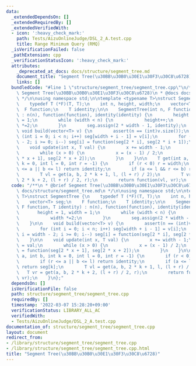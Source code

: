 ```yaml
---
data:
  _extendedDependsOn: []
  _extendedRequiredBy: []
  _extendedVerifiedWith:
  - icon: ':heavy_check_mark:'
    path: Tests/AizuOnlineJudge/DSL_2_A.test.cpp
    title: Range Minimum Query (RMQ)
  _isVerificationFailed: false
  _pathExtension: cpp
  _verificationStatusIcon: ':heavy_check_mark:'
  attributes:
    _deprecated_at_docs: docs/structure/segment_tree.md
    document_title: "Segment Tree(\u30BB\u30B0\u30E1\u30F3\u30C8\u6728)"
    links: []
  bundledCode: "#line 1 \"structure/segment_tree/segment_tree.cpp\"\n/**\n * @brief\
    \ Segment Tree(\u30BB\u30B0\u30E1\u30F3\u30C8\u6728)\n * @docs docs/structure/segment_tree.md\n\
    \ */\n\nusing namespace std;\n\ntemplate <typename T>\nstruct SegmentTree {\n\
    \    typedef T (*F)(T, T);\n    int n, height, width;\n    vector<T> seg;\n  \
    \  F function;\n    T identity;\n\n    SegmentTree(int n, F function, T identity)\
    \ : n(n), function(function), identity(identity) {\n        height = 1, width\
    \ = 1;\n        while (width < n) {\n            height++;\n            width\
    \ *=2;\n        }\n        seg.assign(2 * width - 1, identity);\n    }\n\n   \
    \ void build(vector<T> v) {\n        assert(n == (int)v.size());\n        for\
    \ (int i = 0; i < n; i++) seg[width + i - 1] = v[i];\n        for (int i = width\
    \ - 2; i >= 0; i--) seg[i] = function(seg[2 * i], seg[2 * i + 1]);\n    }\n\n\
    \    void update(int x, T val) {\n        x += width - 1;\n        seg[x] = val;\n\
    \        while (x > 0) {\n            x = (x - 1) / 2;\n            seg[x] = function(seg[2\
    \ * x + 1], seg[2 * x + 2]);\n        }\n    }\n\n    T get(int a, int b, int\
    \ k = 0, int l = 0, int r = -1) {\n        if (r < 0) r = width;\n        if (r\
    \ <= a || b <= l) return identity;\n        if (a <= l && r <= b) return seg[k];\n\
    \        T vl = get(a, b, 2 * k + 1, l, (l + r) / 2);\n        T vr = get(a, b,\
    \ 2 * k + 2, (l + r) / 2, r);\n        return function(vl, vr);\n    }\n};\n"
  code: "/**\n * @brief Segment Tree(\u30BB\u30B0\u30E1\u30F3\u30C8\u6728)\n * @docs\
    \ docs/structure/segment_tree.md\n */\n\nusing namespace std;\n\ntemplate <typename\
    \ T>\nstruct SegmentTree {\n    typedef T (*F)(T, T);\n    int n, height, width;\n\
    \    vector<T> seg;\n    F function;\n    T identity;\n\n    SegmentTree(int n,\
    \ F function, T identity) : n(n), function(function), identity(identity) {\n \
    \       height = 1, width = 1;\n        while (width < n) {\n            height++;\n\
    \            width *=2;\n        }\n        seg.assign(2 * width - 1, identity);\n\
    \    }\n\n    void build(vector<T> v) {\n        assert(n == (int)v.size());\n\
    \        for (int i = 0; i < n; i++) seg[width + i - 1] = v[i];\n        for (int\
    \ i = width - 2; i >= 0; i--) seg[i] = function(seg[2 * i], seg[2 * i + 1]);\n\
    \    }\n\n    void update(int x, T val) {\n        x += width - 1;\n        seg[x]\
    \ = val;\n        while (x > 0) {\n            x = (x - 1) / 2;\n            seg[x]\
    \ = function(seg[2 * x + 1], seg[2 * x + 2]);\n        }\n    }\n\n    T get(int\
    \ a, int b, int k = 0, int l = 0, int r = -1) {\n        if (r < 0) r = width;\n\
    \        if (r <= a || b <= l) return identity;\n        if (a <= l && r <= b)\
    \ return seg[k];\n        T vl = get(a, b, 2 * k + 1, l, (l + r) / 2);\n     \
    \   T vr = get(a, b, 2 * k + 2, (l + r) / 2, r);\n        return function(vl,\
    \ vr);\n    }\n};"
  dependsOn: []
  isVerificationFile: false
  path: structure/segment_tree/segment_tree.cpp
  requiredBy: []
  timestamp: '2022-03-07 15:28:20+09:00'
  verificationStatus: LIBRARY_ALL_AC
  verifiedWith:
  - Tests/AizuOnlineJudge/DSL_2_A.test.cpp
documentation_of: structure/segment_tree/segment_tree.cpp
layout: document
redirect_from:
- /library/structure/segment_tree/segment_tree.cpp
- /library/structure/segment_tree/segment_tree.cpp.html
title: "Segment Tree(\u30BB\u30B0\u30E1\u30F3\u30C8\u6728)"
---
```

